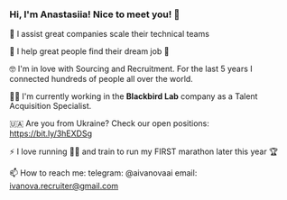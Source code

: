 ### Hi, I'm Anastasiia! Nice to meet you! 👋

🙌  I assist great companies scale their technical teams

💪  I help great people find their dream job 🤩

🤓  I'm in love with Sourcing and Recruitment. For the last 5 years I connected hundreds of people all over the world.

👩‍💻  I'm currently working in the **Blackbird Lab** company as a Talent Acquisition Specialist.  

🇺🇦  Are you from Ukraine? Check our open positions: https://bit.ly/3hEXDSg

⚡  I love running 🏃‍♀️ and train to run my FIRST marathon later this year 🏆

📫  How to reach me:  telegram: @aivanovaai email: ivanova.recruiter@gmail.com
